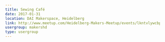 ```yaml
---
title: Sewing Café
date: 2017-01-31
location: DAI Makerspace, Heidelberg
link: http://www.meetup.com/Heidelberg-Makers-Meetup/events/lkntvlywcbpc/
usergroup: makershd
type: usergroup
---
```

